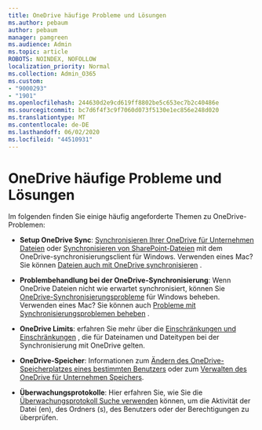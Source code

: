 ```yaml
---
title: OneDrive häufige Probleme und Lösungen
ms.author: pebaum
author: pebaum
manager: pamgreen
ms.audience: Admin
ms.topic: article
ROBOTS: NOINDEX, NOFOLLOW
localization_priority: Normal
ms.collection: Admin_O365
ms.custom:
- "9000293"
- "1901"
ms.openlocfilehash: 244630d2e9cd619ff8802be5c653ec7b2c40486e
ms.sourcegitcommit: bc7d6f4f3c9f7060d073f5130e1ec856e248d020
ms.translationtype: MT
ms.contentlocale: de-DE
ms.lasthandoff: 06/02/2020
ms.locfileid: "44510931"
---
```

# <a name="onedrive-common-issues-and-resolutions"></a>OneDrive häufige Probleme und Lösungen

Im folgenden finden Sie einige häufig angeforderte Themen zu OneDrive-Problemen:

- **Setup OneDrive Sync**: [Synchronisieren Ihrer OneDrive für Unternehmen Dateien](https://go.microsoft.com/fwlink/?linkid=533375) oder [Synchronisieren von SharePoint-Dateien](https://go.microsoft.com/fwlink/?linkid=871666) mit dem OneDrive-synchronisierungsclient für Windows.  Verwenden eines Mac? Sie können [Dateien auch mit OneDrive synchronisieren](https://support.office.com/article/Sync-files-with-the-OneDrive-sync-client-on-Mac-OS-X-d11b9f29-00bb-4172-be39-997da46f913f) .

- **Problembehandlung bei der OneDrive-Synchronisierung**: Wenn OneDrive Dateien nicht wie erwartet synchronisiert, können Sie [OneDrive-Synchronisierungsprobleme](https://go.microsoft.com/fwlink/?linkid=866431) für Windows beheben. Verwenden eines Mac? Sie können auch [Probleme mit Synchronisierungsproblemen beheben](https://support.office.com/article/fix-onedrive-sync-problems-on-a-mac-af3012d7-13ec-4ac9-bbb1-ebcd2a0cd756) .
- **OneDrive Limits**: erfahren Sie mehr über die [Einschränkungen und Einschränkungen](https://support.office.com/article/Invalid-file-names-and-file-types-in-OneDrive-OneDrive-for-Business-and-SharePoint-64883a5d-228e-48f5-b3d2-eb39e07630fa) , die für Dateinamen und Dateitypen bei der Synchronisierung mit OneDrive gelten.
- **OneDrive-Speicher**: Informationen zum [Ändern des OneDrive-Speicherplatzes eines bestimmten Benutzers](https://docs.microsoft.com/onedrive/change-user-storage) oder zum [Verwalten des OneDrive für Unternehmen Speichers](https://support.office.com/article/Manage-your-OneDrive-for-Business-storage-31519161-059C-4764-B6F8-F5CD29F7FE68).
- **Überwachungsprotokolle**: Hier erfahren Sie, wie Sie die [Überwachungsprotokoll Suche verwenden](https://docs.microsoft.com/microsoft-365/compliance/search-the-audit-log-in-security-and-compliance#search-the-audit-log) können, um die Aktivität der Datei (en), des Ordners (s), des Benutzers oder der Berechtigungen zu überprüfen. 
